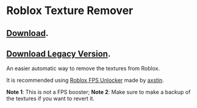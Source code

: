 # Roblox Texture Remover
## [Download](https://github.com/OhRetro/Roblox-Texture-Remover/releases).
## [Download Legacy Version](https://github.com/OhRetro/Roblox-Texture-Remover/releases/tag/Legacy).
An easier automatic way to remove the textures from Roblox.

It is recommended using [Roblox FPS Unlocker](https://github.com/axstin/rbxfpsunlocker/releases) made by [axstin](https://github.com/axstin).


**Note 1**: This is not a FPS booster; 
**Note 2**: Make sure to make a backup of the textures if you want to revert it.
